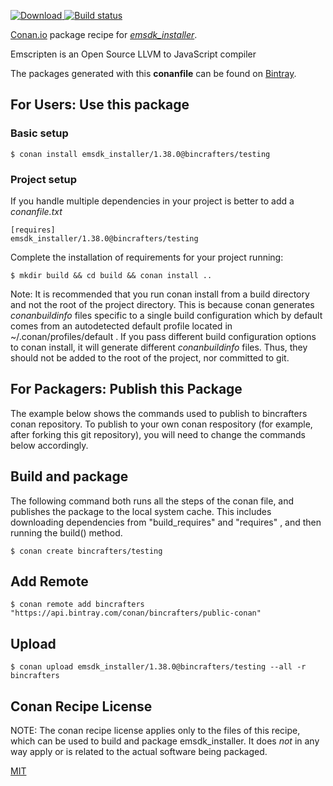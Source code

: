 [ ![Download](https://api.bintray.com/packages/orhun/sesame/emsdk_installer%3Asesame/images/download.svg) ](https://bintray.com/orhun/sesame/emsdk_installer%3Asesame/_latestVersion)
[![Build status](https://ci.appveyor.com/api/projects/status/731q9dgs5ogukhru?svg=true)](https://ci.appveyor.com/project/birsoyo/conan-emsdk-installer)

[Conan.io](https://conan.io) package recipe for [*emsdk_installer*](https://github.com/kripken/emscripten).

Emscripten is an Open Source LLVM to JavaScript compiler

The packages generated with this **conanfile** can be found on [Bintray](https://bintray.com/bincrafters/public-conan/emsdk_installer%3Abincrafters).

## For Users: Use this package

### Basic setup

    $ conan install emsdk_installer/1.38.0@bincrafters/testing

### Project setup

If you handle multiple dependencies in your project is better to add a *conanfile.txt*

    [requires]
    emsdk_installer/1.38.0@bincrafters/testing


Complete the installation of requirements for your project running:

    $ mkdir build && cd build && conan install ..

Note: It is recommended that you run conan install from a build directory and not the root of the project directory.  This is because conan generates *conanbuildinfo* files specific to a single build configuration which by default comes from an autodetected default profile located in ~/.conan/profiles/default .  If you pass different build configuration options to conan install, it will generate different *conanbuildinfo* files.  Thus, they should not be added to the root of the project, nor committed to git.

## For Packagers: Publish this Package

The example below shows the commands used to publish to bincrafters conan repository. To publish to your own conan respository (for example, after forking this git repository), you will need to change the commands below accordingly.

## Build and package

The following command both runs all the steps of the conan file, and publishes the package to the local system cache.  This includes downloading dependencies from "build_requires" and "requires" , and then running the build() method.

    $ conan create bincrafters/testing



## Add Remote

    $ conan remote add bincrafters "https://api.bintray.com/conan/bincrafters/public-conan"

## Upload

    $ conan upload emsdk_installer/1.38.0@bincrafters/testing --all -r bincrafters


## Conan Recipe License

NOTE: The conan recipe license applies only to the files of this recipe, which can be used to build and package emsdk_installer.
It does *not* in any way apply or is related to the actual software being packaged.

[MIT](git@github.com:bincrafters/conan-emsdk_installer.git/blob/master/LICENSE.md)

